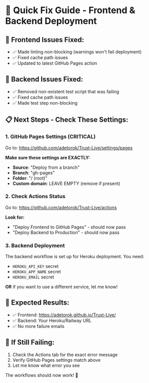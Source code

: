# 🚀 Quick Fix Guide - Frontend & Backend Deployment

## 🔧 **Frontend Issues Fixed:**
- ✅ Made linting non-blocking (warnings won't fail deployment)
- ✅ Fixed cache path issues
- ✅ Updated to latest GitHub Pages action

## 🔧 **Backend Issues Fixed:**
- ✅ Removed non-existent test script that was failing
- ✅ Fixed cache path issues
- ✅ Made test step non-blocking

## 📋 **Next Steps - Check These Settings:**

### **1. GitHub Pages Settings (CRITICAL)**
Go to: https://github.com/adetorok/Trust-Live/settings/pages

**Make sure these settings are EXACTLY:**
- **Source**: "Deploy from a branch"
- **Branch**: "gh-pages" 
- **Folder**: "/ (root)"
- **Custom domain**: LEAVE EMPTY (remove if present)

### **2. Check Actions Status**
Go to: https://github.com/adetorok/Trust-Live/actions

**Look for:**
- "Deploy Frontend to GitHub Pages" - should now pass
- "Deploy Backend to Production" - should now pass

### **3. Backend Deployment**
The backend workflow is set up for Heroku deployment. You need:
- `HEROKU_API_KEY` secret
- `HEROKU_APP_NAME` secret  
- `HEROKU_EMAIL` secret

**OR** if you want to use a different service, let me know!

## 🎯 **Expected Results:**
- ✅ Frontend: https://adetorok.github.io/Trust-Live/
- ✅ Backend: Your Heroku/Railway URL
- ✅ No more failure emails

## 🚨 **If Still Failing:**
1. Check the Actions tab for the exact error message
2. Verify GitHub Pages settings match above
3. Let me know what error you see

The workflows should now work! 🎉
